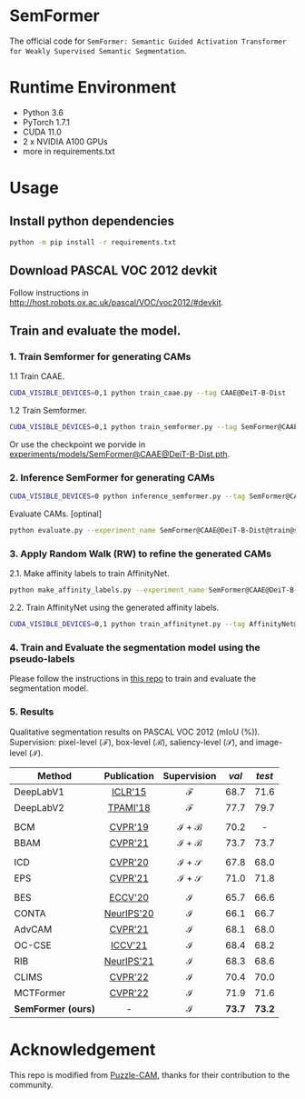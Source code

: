 # SemFormer
The official code for `SemFormer: Semantic Guided Activation Transformer for Weakly Supervised Semantic Segmentation`.

# Runtime Environment
- Python 3.6
- PyTorch 1.7.1
- CUDA 11.0
- 2 x NVIDIA A100 GPUs
- more in requirements.txt

# Usage

## Install python dependencies
```bash
python -m pip install -r requirements.txt
```

## Download PASCAL VOC 2012 devkit
Follow instructions in <http://host.robots.ox.ac.uk/pascal/VOC/voc2012/#devkit>.

## Train and evaluate the model.

### 1. Train Semformer for generating CAMs
1.1 Train CAAE.
```bash
CUDA_VISIBLE_DEVICES=0,1 python train_caae.py --tag CAAE@DeiT-B-Dist
```
1.2 Train Semformer.
```bash
CUDA_VISIBLE_DEVICES=0,1 python train_semformer.py --tag SemFormer@CAAE@DeiT-B-Dist
```

Or use the checkpoint we porvide in [experiments/models/SemFormer@CAAE@DeiT-B-Dist.pth](https://github.com/JLChen-C/SemFormer/blob/main/experiments/models/SemFormer%40CAAE%40DeiT-B-Dist.pth).

### 2. Inference SemFormer for generating CAMs
```bash
CUDA_VISIBLE_DEVICES=0 python inference_semformer.py --tag SemFormer@CAAE@DeiT-B-Dist --domain train_aug
```
Evaluate CAMs. [optinal]
```bash
python evaluate.py --experiment_name SemFormer@CAAE@DeiT-B-Dist@train@scale=0.5,1.0,1.5,2.0 --domain train
```

### 3. Apply Random Walk (RW) to refine the generated CAMs
2.1. Make affinity labels to train AffinityNet.
```bash
python make_affinity_labels.py --experiment_name SemFormer@CAAE@DeiT-B-Dist@train@scale=0.5,1.0,1.5,2.0 --domain train_aug
```

2.2. Train AffinityNet using the generated affinity labels.
```bash
CUDA_VISIBLE_DEVICES=0,1 python train_affinitynet.py --tag AffinityNet@SemFormer --label_name SemFormer@CAAE@DeiT-B-Dist@train@scale=0.5,1.0,1.5,2.0@aff_fg=0.11_bg=0.15
```

### 4. Train and Evaluate the segmentation model using the pseudo-labels
Please follow the instructions in [this repo](https://github.com/YudeWang/semantic-segmentation-codebase) to train and evaluate the segmentation model.

### 5. Results
Qualitative segmentation results on PASCAL VOC 2012 (mIoU (%)). Supervision: pixel-level ($\mathcal{F}$), box-level ($\mathcal{B}$), saliency-level ($\mathcal{S}$), and image-level ($\mathcal{I}$).

| Method  |  Publication  |  Supervision  |  *val*  |  *test*  |
|---------|:-------------:|:-------------:|:-------:|:--------:|
|DeepLabV1|[ICLR'15](https://arxiv.org/abs/1412.7062)|$\mathcal{F}$|68.7|71.6|
|DeepLabV2|[TPAMI'18](https://arxiv.org/abs/1606.00915)|$\mathcal{F}$|77.7|79.7|
||||||
|BCM|[CVPR'19](https://arxiv.org/abs/1904.11693)|$\mathcal{I} + \mathcal{B}$|70.2|-|
|BBAM|[CVPR'21](https://arxiv.org/abs/2103.08907)|$\mathcal{I} + \mathcal{B}$|73.7| 73.7|
||||||
|ICD|[CVPR'20](https://openaccess.thecvf.com/content_CVPR_2020/papers/Fan_Learning_Integral_Objects_With_Intra-Class_Discriminator_for_Weakly-Supervised_Semantic_Segmentation_CVPR_2020_paper.pdf)|$\mathcal{I} + \mathcal{S}$|67.8|68.0|
|EPS|[CVPR'21](https://arxiv.org/abs/2105.08965)|$\mathcal{I} + \mathcal{S}$|71.0|71.8|
||||||
|BES|[ECCV'20](https://www.ecva.net/papers/eccv_2020/papers_ECCV/papers/123710341.pdf)|$\mathcal{I}$|65.7|66.6|
|CONTA|[NeurIPS'20](https://arxiv.org/abs/2009.12547)|$\mathcal{I}$|66.1|66.7|
|AdvCAM|[CVPR'21](https://arxiv.org/abs/2103.08896)|$\mathcal{I}$|68.1|68.0|
|OC-CSE|[ICCV'21](https://openaccess.thecvf.com/content/ICCV2021/papers/Kweon_Unlocking_the_Potential_of_Ordinary_Classifier_Class-Specific_Adversarial_Erasing_Framework_ICCV_2021_paper.pdf)|$\mathcal{I}$|68.4|68.2|
|RIB|[NeurIPS'21](https://arxiv.org/abs/2110.06530)|$\mathcal{I}$|68.3|68.6|
|CLIMS|[CVPR'22](https://arxiv.org/abs/2203.02668)|$\mathcal{I}$|70.4|70.0|
|MCTFormer|[CVPR'22](https://arxiv.org/abs/2203.02891)|$\mathcal{I}$|71.9|71.6|
|**SemFormer (ours)**| - |$\mathcal{I}$|**73.7**|**73.2**|

# Acknowledgement
This repo is modified from [Puzzle-CAM](https://github.com/OFRIN/PuzzleCAM), thanks for their contribution to the community.